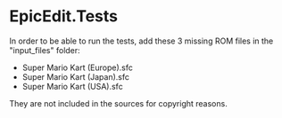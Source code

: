 # EpicEdit.Tests

In order to be able to run the tests, add these 3 missing ROM files in the "input_files" folder:

- Super Mario Kart (Europe).sfc
- Super Mario Kart (Japan).sfc
- Super Mario Kart (USA).sfc

They are not included in the sources for copyright reasons.